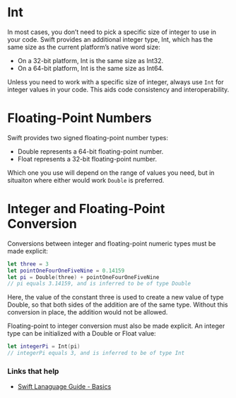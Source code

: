 # Int

In most cases, you don’t need to pick a specific size of integer to use in your code. Swift provides an additional integer type, Int, which has the same size as the current platform’s native word size:

* On a 32-bit platform, Int is the same size as Int32.
* On a 64-bit platform, Int is the same size as Int64.

Unless you need to work with a specific size of integer, always use `Int` for integer values in your code. This aids code consistency and interoperability. 

# Floating-Point Numbers

Swift provides two signed floating-point number types:

* Double represents a 64-bit floating-point number.
* Float represents a 32-bit floating-point number.

Which one you use will depend on the range of values you need, but in situaiton where either would work `Double` is preferred.

# Integer and Floating-Point Conversion

Conversions between integer and floating-point numeric types must be made explicit:

```swift
let three = 3
let pointOneFourOneFiveNine = 0.14159
let pi = Double(three) + pointOneFourOneFiveNine
// pi equals 3.14159, and is inferred to be of type Double
```

Here, the value of the constant three is used to create a new value of type Double, so that both sides of the addition are of the same type. Without this conversion in place, the addition would not be allowed.

Floating-point to integer conversion must also be made explicit. An integer type can be initialized with a Double or Float value:

```swift
let integerPi = Int(pi)
// integerPi equals 3, and is inferred to be of type Int
```

### Links that help

* [Swift Lanaguage Guide - Basics](https://docs.swift.org/swift-book/LanguageGuide/TheBasics.html)



